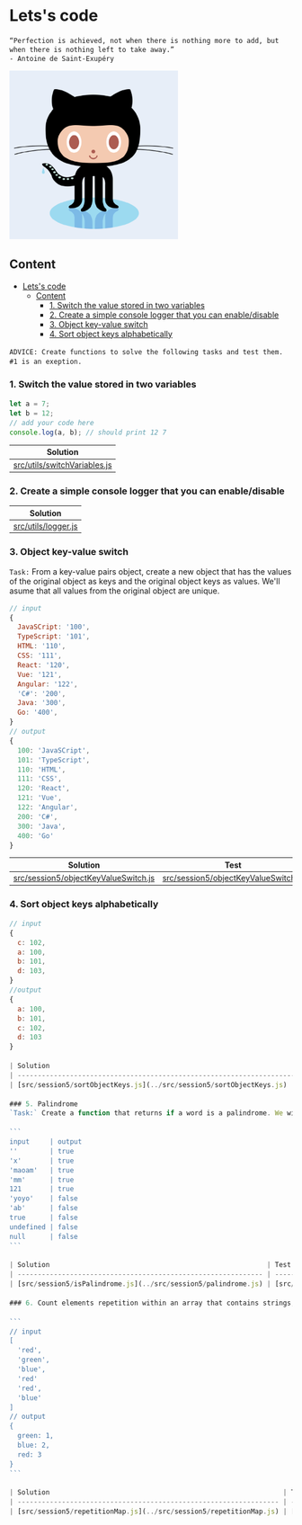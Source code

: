 # Lets's code

```text
“Perfection is achieved, not when there is nothing more to add, but when there is nothing left to take away.”
- Antoine de Saint-Exupéry
```

![](../resource/image/octocat.png)

## Content

- [Lets's code](#letss-code)
  - [Content](#content)
    - [1. Switch the value stored in two variables](#1-switch-the-value-stored-in-two-variables)
    - [2. Create a simple console logger that you can enable/disable](#2-create-a-simple-console-logger-that-you-can-enabledisable)
    - [3. Object key-value switch](#3-object-key-value-switch)
    - [4. Sort object keys alphabetically](#4-sort-object-keys-alphabetically)

`ADVICE: Create functions to solve the following tasks and test them. #1 is an exeption.`

### 1. Switch the value stored in two variables

```javascript
let a = 7;
let b = 12;
// add your code here
console.log(a, b); // should print 12 7
```

| Solution                                                           |
| ------------------------------------------------------------------ |
| [src/utils/switchVariables.js](../src/session5/switchVariables.js) |

### 2. Create a simple console logger that you can enable/disable

| Solution                                      |
| --------------------------------------------- |
| [src/utils/logger.js](../src/utils/logger.js) |

### 3. Object key-value switch

`Task:` From a key-value pairs object, create a new object that has the values of the original object as keys and the original object keys as values. We'll asume that all values from the original object are unique.

```javascript
// input
{
  JavaSCript: '100',
  TypeScript: '101',
  HTML: '110',
  CSS: '111',
  React: '120',
  Vue: '121',
  Angular: '122',
  'C#': '200',
  Java: '300',
  Go: '400',
}
// output
{
  100: 'JavaSCript',
  101: 'TypeScript',
  110: 'HTML',
  111: 'CSS',
  120: 'React',
  121: 'Vue',
  122: 'Angular',
  200: 'C#',
  300: 'Java',
  400: 'Go'
}
```

| Solution                                                                        | Test                                                                                  |
| ------------------------------------------------------------------------------- | ------------------------------------------------------------------------------------- |
| [src/session5/objectKeyValueSwitch.js](../src/session5/objectKeyValueSwitch.js) | [src/session5/objectKeyValueSwitch.js](../test/session5/objectKeyValueSwitch.spec.js) |

### 4. Sort object keys alphabetically

````javascript
// input
{
  c: 102,
  a: 100,
  b: 101,
  d: 103,
}
//output
{
  a: 100,
  b: 101,
  c: 102,
  d: 103
}

| Solution                                                                        | Test                                                                                  |
| ------------------------------------------------------------------------------- | ------------------------------------------------------------------------------------- |
| [src/session5/sortObjectKeys.js](../src/session5/sortObjectKeys.js) | [src/session5/sortObjectKeys.js](../test/session5/sortObjectKeys.spec.js) |

### 5. Palindrome
`Task:` Create a function that returns if a word is a palindrome. We will use the string value of it's input.

```
input     | output
''        | true
'x'       | true
'maoam'   | true
'mm'      | true
121       | true
'yoyo'    | false
'ab'      | false
true      | false
undefined | false
null      | false
```

| Solution                                                      | Test                                                                |
| ------------------------------------------------------------- | ------------------------------------------------------------------- |
| [src/session5/isPalindrome.js](../src/session5/palindrome.js) | [src/session5/isPalindrome.js](../test/session5/palindrome.spec.js) |

### 6. Count elements repetition within an array that contains strings, store information into an object, sorted by repetition value.

```
// input
[
  'red',
  'green',
  'blue',
  'red'
  'red',
  'blue'
]
// output
{
  green: 1,
  blue: 2,
  red: 3
}
```

| Solution                                                          | Test                                                                    |
| ----------------------------------------------------------------- | ----------------------------------------------------------------------- |
| [src/session5/repetitionMap.js](../src/session5/repetitionMap.js) | [src/session5/repetitionMap.js](../test/session5/repetitionMap.spec.js) |

````
